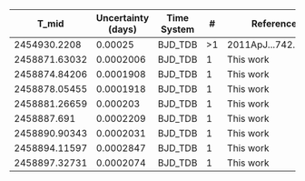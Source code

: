|T_mid        |Uncertainty (days)|Time System|#  |Reference           |
|-------------|------------------|-----------|---|--------------------|
|2454930.2208 |0.00025           |BJD_TDB    |>1 |2011ApJ...742..116B |
|2458871.63032|0.0002006         |BJD_TDB    |1  |This work           |
|2458874.84206|0.0001908         |BJD_TDB    |1  |This work           |
|2458878.05455|0.0001918         |BJD_TDB    |1  |This work           |
|2458881.26659|0.000203          |BJD_TDB    |1  |This work           |
|2458887.691  |0.0002209         |BJD_TDB    |1  |This work           |
|2458890.90343|0.0002031         |BJD_TDB    |1  |This work           |
|2458894.11597|0.0002847         |BJD_TDB    |1  |This work           |
|2458897.32731|0.0002074         |BJD_TDB    |1  |This work           |
